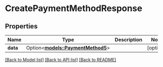 # CreatePaymentMethodResponse

## Properties

Name | Type | Description | Notes
------------ | ------------- | ------------- | -------------
**data** | Option<[**models::PaymentMethod5**](PaymentMethod_5.md)> |  | [optional]

[[Back to Model list]](../README.md#documentation-for-models) [[Back to API list]](../README.md#documentation-for-api-endpoints) [[Back to README]](../README.md)


